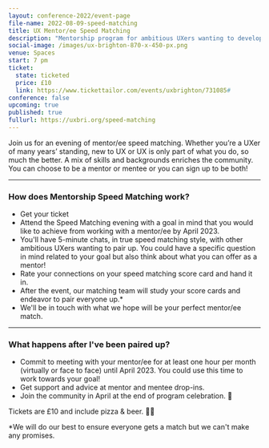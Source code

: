 ```yaml
---
layout: conference-2022/event-page
file-name: 2022-08-09-speed-matching
title: UX Mentor/ee Speed Matching
description: "Mentorship program for ambitious UXers wanting to develop their career. "
social-image: /images/ux-brighton-870-x-450-px.png
venue: Spaces
start: 7 pm
ticket:
  state: ticketed
  price: £10
  link: https://www.tickettailor.com/events/uxbrighton/731085#
conference: false
upcoming: true
published: true
fullurl: https://uxbri.org/speed-matching
---
```

Join us for an evening of mentor/ee speed matching. Whether you’re a UXer of many years’ standing, new to UX or UX is only part of what you do, so much the better. A mix of skills and backgrounds enriches the community.   You can choose to be a mentor or mentee or you can sign up to be both!

- - -

### **How does Mentorship Speed Matching work?**

* Get your ticket 
* Attend the Speed Matching evening with a goal in mind that you would like to achieve from working with a mentor/ee by April 2023. 
* You'll have 5-minute chats, in true speed matching style, with other ambitious UXers wanting to pair up. You could have a specific question in mind related to your goal but also think about what you can offer as a mentor! 
* Rate your connections on your speed matching score card and hand it in. 
* After the event, our matching team will study your score cards and endeavor to pair everyone up.* 
* We'll be in touch with what we hope will be your perfect mentor/ee match. 

- - -

### **What happens after I've been paired up?**

* Commit to meeting with your mentor/ee for at least one hour per month (virtually or face to face) until April 2023. You could use this time to work towards your goal!
* Get support and advice at mentor and mentee drop-ins. 
* Join the community in April at the end of program celebration. 🎉

﻿Tickets are £10 and include pizza & beer. 🍕🍺

\*We will do our best to ensure everyone gets a match but we can't make any promises.